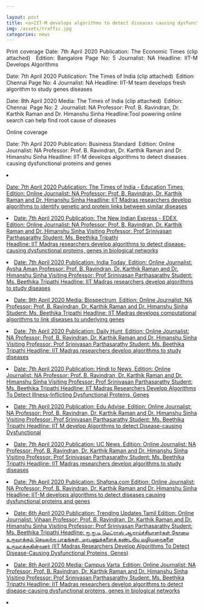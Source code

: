 ```yaml
---

layout: post
title: <a>IIT-M develops algorithms to detect diseases causing dysfunctional proteins and genes</a>
img: /assets/traffic.jpg
categories: news
---
```


<p align="justify">Print coverage 
Date: 7th April 2020
Publication: The Economic Times (clip attached) 
Edition: Bangalore
Page No: 5
Journalist: NA
Headline: IIT-M Develops Algorithms 

Date: 7th April 2020
Publication: The Times of India (clip attached) 
Edition: Chennai
Page No: 4
Journalist: NA
Headline: IIT-M team develops fresh algorithm to study genes diseases

Date: 8th April 2020
Media: The Times of India (clip attached) 
Edition: Chennai 
Page No: 2 
Journalist: NA
Professor: Prof. B. Ravindran, Dr. Karthik Raman and Dr. Himanshu Sinha
Headline:Tool powering online search can help find root cause of diseases </p>

<p align="justify">Online coverage 

Date: 7th April 2020
Publication: Business Standard 
Edition: Online
Journalist: NA
Professor: Prof. B. Ravindran, Dr. Karthik Raman and Dr. Himanshu Sinha
Headline: IIT-M develops algorithms to detect diseases causing dysfunctional proteins and genes
<li> <a href="https://www.business-standard.com/article/pti-stories/iit-m-develops-algorithms-to-detect-diseases-causing-dysfunctional-proteins-and-genes-120040601029_1.html" </a> </li>

Date: 7th April 2020
Publication: The Times of India - Education Times 
Edition: Online
Journalist: NA
Professor: Prof. B. Ravindran, Dr. Karthik Raman and Dr. Himanshu Sinha
Headline: IIT Madras researchers develop algorithms to identify genetic and protein links between similar diseases
<li> <a href="https://educationtimes.com/article/newsroom/75007684/iit-madras-researchers-develop-algorithms-to-identify-genetic-and-protein-links-between-similar-diseases.html

Date: 7th April 2020
Publication: NDTV
Edition: Online
Journalist: Anisha Kumari 
Professor: Prof. B. Ravindran, Dr. Karthik Raman and Dr. Himanshu Sinha
Visiting Professor: Prof Srinivasan Parthasarathy
Student: Ms. Beethika Tripathi
Headline: IIT Madras Researchers Develop Algorithms To Detect Disease-Causing Dysfunctional Proteins, Genes
<li> <a href="https://www.ndtv.com/education/iit-madras-researchers-develop-algorithms-to-detect-disease-causing-dysfunctional-proteins-genes-2206982

Date: 7th April 2020
Publication: The New Indian Express - EDEX 
Edition: Online
Journalist: NA
Professor: Prof. B. Ravindran, Dr. Karthik Raman and Dr. Himanshu Sinha
Visiting Professor: Prof Srinivasan Parthasarathy
Student: Ms. Beethika Tripathi
Headline: IIT Madras researchers develop algorithms to detect disease-causing dysfunctional proteins, genes in biological networks
<li> <a href="https://www.edexlive.com/news/2020/apr/06/iit-madras-researchers-develop-algorithms-to-detect-disease-causing-dysfunctional-proteins-11134.html

Date: 7th April 2020
Publication: BW Education 
Edition: Online
Journalist: NA
Professor: Prof. B. Ravindran, Dr. Karthik Raman and Dr. Himanshu Sinha
Visiting Professor: Prof Srinivasan Parthasarathy
Student: Ms. Beethika Tripathi
Headline: IIT Madras Researchers Develop Algorithms To Detect Disease-Causing Dysfunctional Proteins
<li> <a href="http://bweducation.businessworld.in/article/IIT-Madras-Researchers-Develop-Algorithms-To-Detect-Disease-Causing-Dysfunctional-Proteins-/06-04-2020-188366/

Date: 7th April 2020
Publication: India Today 
Edition: Online
Journalist: Aysha Aman
Professor: Prof. B. Ravindran, Dr. Karthik Raman and Dr. Himanshu Sinha
Visiting Professor: Prof Srinivasan Parthasarathy
Student: Ms. Beethika Tripathi
Headline: IIT Madras researchers develop algorithms to study diseases
<li> <a href="https://www.indiatoday.in/education-today/news/story/iit-madras-researchers-develop-algorithms-to-study-diseases-1663903-2020-04-06

Date: 7th April 2020
Publication: Outlook
Edition: Online
Journalist: NA
Professor: Prof. B. Ravindran, Dr. Karthik Raman and Dr. Himanshu Sinha
Headline: IIT-M develops algorithms to detect diseases causing dysfunctional proteins and genes
<li> <a href="https://www.outlookindia.com/newsscroll/iitm-develops-algorithms-to-detect-diseases-causing-dysfunctional-proteins-and-genes/1793285

Date: 9th April 2020
Media: Biospectrum 
Edition: Online
Journalist: NA
Professor: Prof. B. Ravindran, Dr. Karthik Raman and Dr. Himanshu Sinha
Student: Ms. Beethika Tripathi
Headline: IIT Madras develops computational algorithms to link diseases to underlying genes
<li> <a href="https://www.biospectrumindia.com/news/58/16170/iit-madras-develops-computational-algorithms-to-link-diseases-to-underlying-genes.html

Date: 7th April 2020
Publication: The Week 
Edition: Online
Journalist: NA
Professor: Prof. B. Ravindran, Dr. Karthik Raman and Dr. Himanshu Sinha
Headline: IIT-M develops algorithms to detect diseases causing dysfunctional proteins and genes
<li> <a href="https://www.theweek.in/wire-updates/business/2020/04/06/mes6-tn-diseases-iitm.html

Date: 7th April 2020
Publication: Daily Hunt 
Edition: Online
Journalist: NA
Professor: Prof. B. Ravindran, Dr. Karthik Raman and Dr. Himanshu Sinha
Visiting Professor: Prof Srinivasan Parthasarathy
Student: Ms. Beethika Tripathi
Headline: IIT Madras researchers develop algorithms to study diseases
<li> <a href="https://m.dailyhunt.in/news/india/english/india+today-epaper-indiatoday/iit+madras+researchers+develop+algorithms+to+study+diseases-newsid-176443108

Date: 7th April 2020
Publication: LatestlY
Edition: Online
Journalist: NA
Professor: Prof. B. Ravindran, Dr. Karthik Raman and Dr. Himanshu Sinha
Visiting Professor: Prof Srinivasan Parthasarathy
Student: Ms. Beethika Tripathi
Headline: IIT-M Develops Algorithms to Detect Diseases Causing Dysfunctional Proteins and Genes
<li> <a href="https://www.latestly.com/agency-news/iit-m-develops-algorithms-to-detect-diseases-causing-dysfunctional-proteins-and-genes-1663003.html

Date: 7th April 2020
Publication: Hindi to News 
Edition: Online
Journalist: NA
Professor: Prof. B. Ravindran, Dr. Karthik Raman and Dr. Himanshu Sinha
Visiting Professor: Prof Srinivasan Parthasarathy
Student: Ms. Beethika Tripathi
Headline: IIT Madras Researchers Develop Algorithms To Detect Illness-Inflicting Dysfunctional Proteins, Genes
<li> <a href="https://hindi2news.com/iit-madras-researchers-develop-algorithms-to-detect-illness-inflicting-dysfunctional-proteins-genes/

Date: 7th April 2020
Publication: News Dig
Edition: Online
Journalist: NA
Professor: Prof. B. Ravindran, Dr. Karthik Raman and Dr. Himanshu Sinha
Visiting Professor: Prof Srinivasan Parthasarathy
Student: Ms. Beethika Tripathi
Headline: IIT Madras researchers develop algorithms to study diseases
<li> <a href="https://newsdig.in/news/801344671/IIT-Madras-researchers-develop-algorithms-to-study-diseases

Date: 7th April 2020
Publication: Edu Advise 
Edition: Online
Journalist: NA
Professor: Prof. B. Ravindran, Dr. Karthik Raman and Dr. Himanshu Sinha
Visiting Professor: Prof Srinivasan Parthasarathy
Student: Ms. Beethika Tripathi
Headline: IIT M develop Algorithms to detect Disease-causing Dysfunctional
<li> <a href="http://eduadvice.in/home/NewsDetail?pid=22231

Date: 7th April 2020
Publication: India Education Diary 
Edition: Online
Journalist: NA
Professor: Prof. B. Ravindran, Dr. Karthik Raman and Dr. Himanshu Sinha
Visiting Professor: Prof Srinivasan Parthasarathy
Student: Ms. Beethika Tripathi
Headline: IIT Madras Researchers develop Algorithms to detect Disease-causing Dysfunctional Proteins & Genes in Biological Networks
<li> <a href="https://indiaeducationdiary.in/iit-madras-researchers-develop-algorithms-to-detect-disease-causing-dysfunctional-proteins-genes-in-biological-networks/

Date: 7th April 2020
Publication: UC News 
Edition: Online
Journalist: NA
Professor: Prof. B. Ravindran, Dr. Karthik Raman and Dr. Himanshu Sinha
Visiting Professor: Prof Srinivasan Parthasarathy
Student: Ms. Beethika Tripathi
Headline: IIT Madras researchers develop algorithms to study diseases
<li> <a href="https://www.ucnews.in/news/IIT-Madras-researchers-develop-algorithms-to-detect-diseasecausing-dysfunctional-proteins-genes-in-biological-networks/1674439419626467.html

Date: 7th April 2020
Publication: HT Syndication.com
Edition: Online
Journalist: NA
Professor: Prof. B. Ravindran, Dr. Karthik Raman and Dr. Himanshu Sinha
Visiting Professor: Prof Srinivasan Parthasarathy
Student: Ms. Beethika Tripathi
Headline: IIT Madras Researchers develop Algorithms to detect Disease-causing Dysfunctional Proteins & Genes in Biological Networks
<li> <a href="https://www.htsyndication.com/india-education-diary/article/iit-madras-researchers-develop-algorithms-to-detect-disease-causing-dysfunctional-proteins-and-genes-in-biological-networks/41875707

Date: 7th April 2020
Publication: Shafqna.com
Edition: Online
Journalist: NA
Professor: Prof. B. Ravindran, Dr. Karthik Raman and Dr. Himanshu Sinha
Headline: IIT-M develops algorithms to detect diseases causing dysfunctional proteins and genes
<li> <a href="http://in.shafaqna.com/EN/AL/2003265

Date: 7th April 2020
Publication: Devdiscourse 
Edition: Online
Journalist: NA
Professor: Prof. B. Ravindran, Dr. Karthik Raman and Dr. Himanshu Sinha
Visiting Professor: Prof Srinivasan Parthasarathy
Student: Ms. Beethika Tripathi
Headline: IIT-M develops algorithms to detect diseases causing dysfunctional proteins and genes
<li> <a href="https://www.devdiscourse.com/article/business/995290-iit-m-develops-algorithms-to-detect-diseases-causing-dysfunctional-proteins-and-genes

Date: 6th April 2020
Publication: Trending Updates Tamil
Edition: Online
Journalist: Vihaan
Professor: Prof. B. Ravindran, Dr. Karthik Raman and Dr. Himanshu Sinha
Visiting Professor: Prof Srinivasan Parthasarathy
Student: Ms. Beethika Tripathi
Headline: ஐ.ஐ.டி மெட்ராஸ் ஆராய்ச்சியாளர்கள் நோயை உருவாக்கும் செயலற்ற புரதங்கள், மரபணுக்களைக் கண்டறிய வழிமுறைகளை உருவாக்குகின்றனர் (IIT Madras Researchers Develop Algorithms To Detect Disease-Causing Dysfunctional Proteins, Genes)
<li> <a href="https://bit.ly/2Xmgbge  

Date: 8th April 2020
Media: Navjeevan Express
Edition: Online
Journalist: NA
Professor: Prof. B. Ravindran, Dr. Karthik Raman and Dr. Himanshu Sinha
Visiting Professor: Prof Srinivasan Parthasarathy
Student: Ms. Beethika Tripathi
Headline: IIT-M Researchers develop Algorithms to detect Disease-causing Dysfunctional Proteins & Genes in Biological Networks
<li> <a href="https://www.google.com/url?q=https://navjeevanexpress.com/iit-m-researchers-develop-algorithms-to-detect-disease-causing-dysfunctional

Date: 8th April 2020
Media: Campus Varta 
Edition: Online
Journalist: NA
Professor: Prof. B. Ravindran, Dr. Karthik Raman and Dr. Himanshu Sinha
Visiting Professor: Prof Srinivasan Parthasarathy
Student: Ms. Beethika Tripathi
Headline: IIT Madras researchers develop algorithms to detect disease-causing dysfunctional proteins, genes in biological networks
<li> <a href="https://www.campusvarta.com/campus-updates/iit-madras-researchers-develop-algorithms-to-detect-disease-causing-dysfunctional-proteins-genes-in-biological-networks/ 



